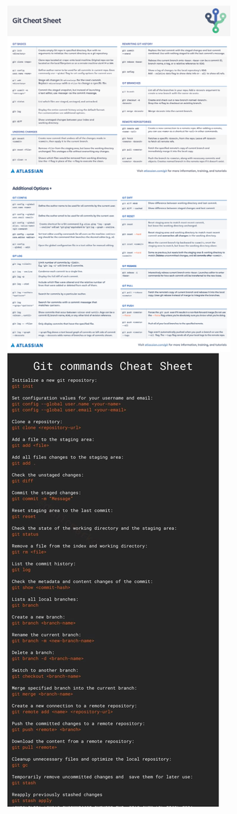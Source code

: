![](https://github.com/akhileehh/learn-devops/blob/Git/git_cheat_sheet_page-0001.jpg?raw=true)
![](https://github.com/akhileehh/learn-devops/blob/Git/git_cheat_sheet_page-0002.jpg?raw=true)
![](https://github.com/akhileehh/learn-devops/blob/Git/git_commands.jpg?raw=true)
